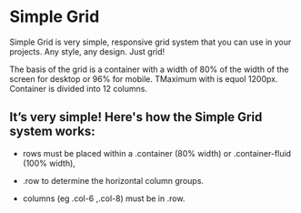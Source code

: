 # Simple Grid

 Simple Grid is very simple, responsive grid system that you can use in your projects. Any style, any design. Just grid!
 
 The basis of the grid is a container with a width of 80% of the width of the screen for desktop or 96% for mobile. TMaximum with is equol 1200px. Container is divided into 12 columns.

## It’s very simple! Here's how the Simple Grid system works:

- rows must be placed within a .container (80% width) or .container-fluid (100% width),

- .row to determine the horizontal column groups. 

- columns (eg .col-6 ,.col-8) must be in .row.
